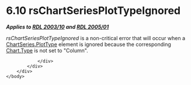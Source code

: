 <html dir="LTR" xmlns:mshelp="http://msdn.microsoft.com/mshelp" xmlns:ddue="http://ddue.schemas.microsoft.com/authoring/2003/5" xmlns:xlink="http://www.w3.org/1999/xlink" xmlns:tool="http://www.microsoft.com/tooltip">
    <head>
        <meta http-equiv="Content-Type" content="text/html; CHARSET=utf-8"></meta>
        <meta name="save" content="history"></meta>
        <title>6.10 rsChartSeriesPlotTypeIgnored</title>
        <xml>
            <mshelp:toctitle title="6.10 rsChartSeriesPlotTypeIgnored"></mshelp:toctitle>
            <mshelp:rltitle title="[MS-RDL]: rsChartSeriesPlotTypeIgnored"></mshelp:rltitle>
            <mshelp:keyword index="A" term="2f7962f8-bc67-4b52-a405-0fa728904c1c"></mshelp:keyword>
            <mshelp:attr name="DCSext.ContentType" value="open specification"></mshelp:attr>
            <mshelp:attr name="AssetID" value="2f7962f8-bc67-4b52-a405-0fa728904c1c"></mshelp:attr>
            <mshelp:attr name="TopicType" value="kbRef"></mshelp:attr>
            <mshelp:attr name="DCSext.Title" value="[MS-RDL]: rsChartSeriesPlotTypeIgnored" />
        </xml>
    </head>
    <body>
        <div id="header">
            <h1 class="heading">6.10 rsChartSeriesPlotTypeIgnored</h1>
        </div>
        <div id="mainSection">
            <div id="mainBody">
                <div id="allHistory" class="saveHistory"></div>
                <div id="sectionSection0" class="section" name="collapseableSection">
                    

<p><b><i>Applies to </i></b><a href="a7e2ad00-07c8-4f6d-80ab-3ad55df7b233.html"><b><i>RDL 2003/10</i></b></a><b>
<i>and </i></b><a href="3ebe2912-4958-4832-b391-cad1f5e13338.html"><b><i>RDL 2005/01</i></b></a></p>

<p><i>rsChartSeriesPlotTypeIgnored</i> is a non-critical error
that will occur when a <a href="8a430131-81f5-4566-ba7d-a9f758a76abc.html">ChartSeries.PlotType</a>
element is ignored because the corresponding <a href="6d4404b0-081d-4cda-bcce-786181d740a6.html">Chart.Type</a> is not set to
&quot;Column&quot;.</p>


                </div>
            </div>
        </div>
    </body>
</html>
